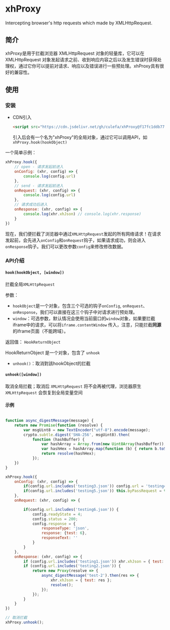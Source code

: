 # xhProxy
Intercepting browser's http requests which made by XMLHttpRequest.


## 简介

xhProxy是用于拦截浏览器 XMLHttpRequest 对象的轻量库，它可以在 XMLHttpRequest 对象发起请求之前、收到响应内容之后以及发生错误时获得处理权，通过它你可以提前对请求、响应以及错误进行一些预处理。xhProxy具有很好的兼容性。

## 使用

### 安装

- CDN引入

  ```html
  <script src="https://cdn.jsdelivr.net/gh/culefa/xhProxy@f17fc1ddb778901bea0301bb752a90bf59076971/dist/xhProxy.min.js"></script>
  ```

  引入后会有一个名为"xhProxy"的全局对象，通过它可以调用API，如`xhProxy.hook(hookObject)`

一个简单示例：

```js
xhProxy.hook({
    // open - 请求发起前进入
    onConfig: (xhr, config) => {
        console.log(config.url)
    },
    // send - 请求发起前进入
    onRequest: (xhr, config) => {
        console.log(config.url)
    },
    // 请求成功后进入
    onResponse: (xhr, config) => {
        console.log(xhr.xhJson) // console.log(xhr.response)
    }
})
```

现在，我们便拦截了浏览器中通过`XMLHttpRequest`发起的所有网络请求！在请求发起前，会先进入`onConfig`和`onRequest`钩子，如果请求成功，则会进入`onResponse`钩子。我们可以更改参数`config`来修改修改数据。


### API介绍

#### `hook(hookObject, [window])`

拦截全局`XMLHttpRequest`

参数：

- `hookObject`是一个对象，包含三个可选的钩子`onConfig`, `onRequest`、`onResponse`，我们可以直接在这三个钩子中对请求进行预处理。
- `window`：可选参数，默认情况会使用当前窗口的`window`对象，如果要拦截iframe中的请求，可以将`iframe.contentWindow` 传入，注意，只能拦截**同源**的iframe页面（不能跨域）。

返回值：
`HookReturnObject`

HookReturnObject 是一个对象，包含了 `unhook`
- `unhook()`：取消對該hookObject的拦截



#### `unhook([window])`
取消全局拦截；取消后 `XMLHttpRequest` 将不会再被代理，浏览器原生`XMLHttpRequest` 会恢复到全局变量空间


#### 示例

```javascript

function async_digestMessage(message) {
    return new Promise(function (resolve) {
        var msgUint8 = new TextEncoder("utf-8").encode(message);
        crypto.subtle.digest('SHA-256', msgUint8).then(
            function (hashBuffer) {
                var hashArray = Array.from(new Uint8Array(hashBuffer));
                var hashHex = hashArray.map(function (b) { return b.toString(16).padStart(2, '0') }).join('');
                return resolve(hashHex);
            });
    })
}

xhProxy.hook({
    onConfig: (xhr, config) => {
        if(config.url.includes('testing3.json')) config.url = 'testing4.json';
        if(config.url.includes('testing5.json')) this.byPassRequest = true;
    },
    onRequest: (xhr, config) => {

        if(config.url.includes('testing6.json')) {
            config.readyState = 4;
            config.status = 200;
            config.response = {
                responseType: 'json',
                response: {test: 6},
                responseText: ''
            }
        }
    },
    onResponse: (xhr, config) => {
        if (config.url.includes('testing1.json')) xhr.xhJson = { test: 1 };
        if (config.url.includes('testing2.json')) {
            return new Proxy(resolve => {
                async_digestMessage('test-2').then(res => {
                    xhr.xhJson = { test: res };
                    resolve();
                });
            });
        }
    }
})

// 取消拦截
xhProxy.unhook();
```
